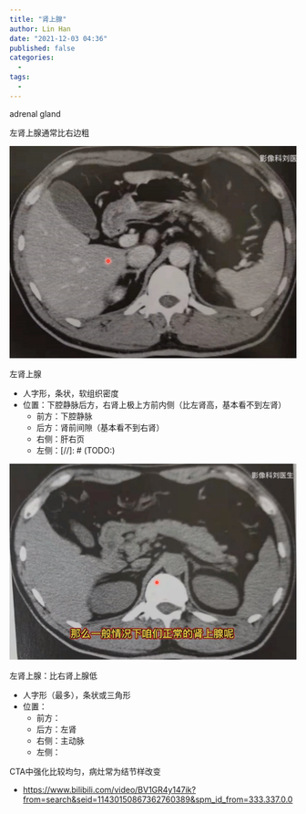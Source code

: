 ```yaml
---
title: "肾上腺"
author: Lin Han
date: "2021-12-03 04:36"
published: false
categories:
  -
tags:
  -
---
```


adrenal gland

左肾上腺通常比右边粗

![left-adrenal-glad](/assets/img/post/Med/left-adrenal-glad.png)

左肾上腺
- 人字形，条状，软组织密度
- 位置：下腔静脉后方，右肾上极上方前内侧（比左肾高，基本看不到左肾）
  - 前方：下腔静脉
  - 后方：肾前间隙（基本看不到右肾）
  - 右侧：肝右页
  - 左侧：[//]: # (TODO:)

![right-adrenal-glad](/assets/img/post/Med/right-adrenal-glad.png)

左肾上腺：比右肾上腺低
- 人字形（最多），条状或三角形
- 位置：
  - 前方：
  - 后方：左肾
  - 右侧：主动脉
  - 左侧：

CTA中强化比较均匀，病灶常为结节样改变

- https://www.bilibili.com/video/BV1GR4y147ik?from=search&seid=11430150867362760389&spm_id_from=333.337.0.0
